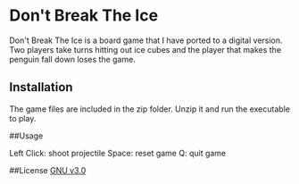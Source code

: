 # Don't Break The Ice

Don't Break The Ice is a board game that I have ported to a digital version. Two players take turns hitting out ice cubes and
the player that makes the penguin fall down loses the game.


## Installation

The game files are included in the zip folder. Unzip it and run the executable to play.

##Usage

Left Click:	shoot projectile
Space:		reset game
Q:		quit game

##License
[GNU v3.0](https://choosealicense.com/licenses/gpl-3.0/)




